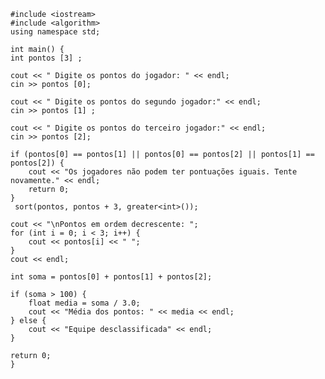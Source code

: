     #include <iostream>
    #include <algorithm> 
    using namespace std;

    int main() {
    int pontos [3] ;
    
    cout << " Digite os pontos do jogador: " << endl;
    cin >> pontos [0];
    
    cout << " Digite os pontos do segundo jogador:" << endl;
    cin >> pontos [1] ;
    
    cout << " Digite os pontos do terceiro jogador:" << endl;
    cin >> pontos [2];
    
    if (pontos[0] == pontos[1] || pontos[0] == pontos[2] || pontos[1] == pontos[2]) {
        cout << "Os jogadores não podem ter pontuações iguais. Tente novamente." << endl;
        return 0;
    }
     sort(pontos, pontos + 3, greater<int>());

    cout << "\nPontos em ordem decrescente: ";
    for (int i = 0; i < 3; i++) {
        cout << pontos[i] << " ";
    }
    cout << endl;

    int soma = pontos[0] + pontos[1] + pontos[2];

    if (soma > 100) {
        float media = soma / 3.0;
        cout << "Média dos pontos: " << media << endl;
    } else {
        cout << "Equipe desclassificada" << endl;
    }

    return 0;
    }
    
